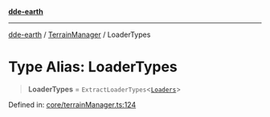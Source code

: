 [**dde-earth**](../../../../README.md)

***

[dde-earth](../../../../globals.md) / [TerrainManager](../README.md) / LoaderTypes

# Type Alias: LoaderTypes

> **LoaderTypes** = `ExtractLoaderTypes`\<[`Loaders`](../interfaces/Loaders.md)\>

Defined in: [core/terrainManager.ts:124](https://github.com/dde-platform/dde-earth/blob/71bf8cd183d78890e103803e0d8bb92050729fda/packages/dde-earth/src/core/terrainManager.ts#L124)
